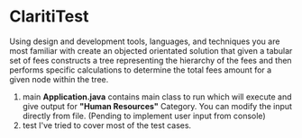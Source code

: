 # ClaritiTest
Using design and development tools, languages, and techniques you are most familiar with create an objected orientated solution that given a tabular set of fees constructs a tree representing the hierarchy of the fees and then performs specific calculations to determine the total fees amount for a given node within the tree.


1. main
  **Application.java** contains main class to run which will execute and give output for **"Human Resources"** Category. You can modify the input directly from file. (Pending to implement user input from console)
2. test
  I've tried to cover most of the test cases. 
